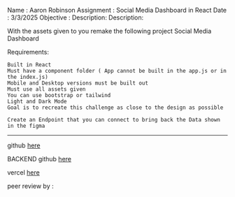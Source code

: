 Name : Aaron Robinson
Assignment : Social Media Dashboard in React 
Date : 3/3/2025
Objective :
Description:
Description:

With the assets given to you remake the following project Social Media Dashboard


Requirements:

    Built in React 
    Must have a component folder ( App cannot be built in the app.js or in the index.js)
    Mobile and Desktop versions must be built out
    Must use all assets given
    You can use bootstrap or tailwind
    Light and Dark Mode
    Goal is to recreate this challenge as close to the design as possible

    Create an Endpoint that you can connect to bring back the Data shown in the figma 
---

github [here](https://github.com/wraithio/CSsocial-media-dashboard-with-theme-switcher-master/tree/main)

BACKEND github [here](https://github.com/wraithio/SocialDashBackEnd)

vercel [here](https://c-ssocial-media-dashboard-with-theme-switcher-master.vercel.app/)

peer review by :